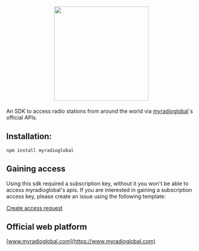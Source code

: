 <h1 align="center" >
   <b>
        <a href="https://www.myradioglobal.com"><img src="https://www.myradioglobal.com/main-logo.jpg" width="250"/></a><br>
    </b>
</h1>

An SDK to access radio stations from around the world via [myradioglobal](https://www.myradioglobal.com)´s official APIs.

## Installation:

```
npm install myradioglobal
```

## Gaining access

Using this sdk required a subscription key, without it you won't be able to access myradioglobal's apis. If you are interested in gaining a subscription access key, please create an issue using the following template:

[Create access request](https://github.com/duartefdias/myradioglobal/issues/new?template=api-access-request.md&labels=access+request)

## Official web platform



[www.myradioglobal.com](https://www.myradioglobal.com)